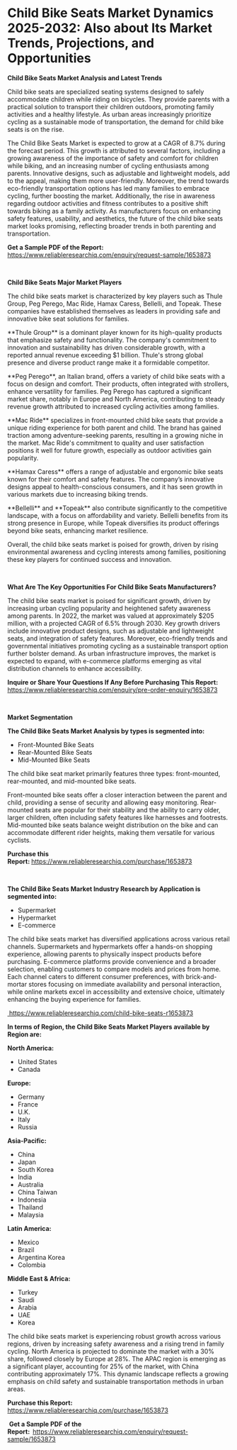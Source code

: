 <p><h1>Child Bike Seats Market Dynamics 2025-2032: Also about Its Market Trends, Projections, and Opportunities</h1></p><p><strong>Child Bike Seats Market Analysis and Latest Trends</strong></p>
<p><p>Child bike seats are specialized seating systems designed to safely accommodate children while riding on bicycles. They provide parents with a practical solution to transport their children outdoors, promoting family activities and a healthy lifestyle. As urban areas increasingly prioritize cycling as a sustainable mode of transportation, the demand for child bike seats is on the rise.</p><p>The Child Bike Seats Market is expected to grow at a CAGR of 8.7% during the forecast period. This growth is attributed to several factors, including a growing awareness of the importance of safety and comfort for children while biking, and an increasing number of cycling enthusiasts among parents. Innovative designs, such as adjustable and lightweight models, add to the appeal, making them more user-friendly. Moreover, the trend towards eco-friendly transportation options has led many families to embrace cycling, further boosting the market. Additionally, the rise in awareness regarding outdoor activities and fitness contributes to a positive shift towards biking as a family activity. As manufacturers focus on enhancing safety features, usability, and aesthetics, the future of the child bike seats market looks promising, reflecting broader trends in both parenting and transportation.</p></p>
<p><strong>Get a Sample PDF of the Report:&nbsp;</strong> <a href="https://www.reliableresearchiq.com/enquiry/request-sample/1653873?utm_campaign=3506&utm_medium=2&utm_source=Github&utm_content=ia&utm_term=18042025&utm_id=child-bike-seats">https://www.reliableresearchiq.com/enquiry/request-sample/1653873</a></p>
<p>&nbsp;</p>
<p><strong>Child Bike Seats Major Market Players</strong></p>
<p><p>The child bike seats market is characterized by key players such as Thule Group, Peg Perego, Mac Ride, Hamax Caress, Bellelli, and Topeak. These companies have established themselves as leaders in providing safe and innovative bike seat solutions for families.</p><p>**Thule Group** is a dominant player known for its high-quality products that emphasize safety and functionality. The company's commitment to innovation and sustainability has driven considerable growth, with a reported annual revenue exceeding $1 billion. Thule's strong global presence and diverse product range make it a formidable competitor.</p><p>**Peg Perego**, an Italian brand, offers a variety of child bike seats with a focus on design and comfort. Their products, often integrated with strollers, enhance versatility for families. Peg Perego has captured a significant market share, notably in Europe and North America, contributing to steady revenue growth attributed to increased cycling activities among families.</p><p>**Mac Ride** specializes in front-mounted child bike seats that provide a unique riding experience for both parent and child. The brand has gained traction among adventure-seeking parents, resulting in a growing niche in the market. Mac Ride's commitment to quality and user satisfaction positions it well for future growth, especially as outdoor activities gain popularity.</p><p>**Hamax Caress** offers a range of adjustable and ergonomic bike seats known for their comfort and safety features. The company’s innovative designs appeal to health-conscious consumers, and it has seen growth in various markets due to increasing biking trends.</p><p>**Bellelli** and **Topeak** also contribute significantly to the competitive landscape, with a focus on affordability and variety. Bellelli benefits from its strong presence in Europe, while Topeak diversifies its product offerings beyond bike seats, enhancing market resilience.</p><p>Overall, the child bike seats market is poised for growth, driven by rising environmental awareness and cycling interests among families, positioning these key players for continued success and innovation.</p></p>
<p>&nbsp;</p>
<p><strong>What Are The Key Opportunities For Child Bike Seats Manufacturers?</strong></p>
<p><p>The child bike seats market is poised for significant growth, driven by increasing urban cycling popularity and heightened safety awareness among parents. In 2022, the market was valued at approximately $205 million, with a projected CAGR of 6.5% through 2030. Key growth drivers include innovative product designs, such as adjustable and lightweight seats, and integration of safety features. Moreover, eco-friendly trends and governmental initiatives promoting cycling as a sustainable transport option further bolster demand. As urban infrastructure improves, the market is expected to expand, with e-commerce platforms emerging as vital distribution channels to enhance accessibility.</p></p>
<p><strong>Inquire or Share Your Questions If Any Before Purchasing This Report:</strong> <a href="https://www.reliableresearchiq.com/enquiry/pre-order-enquiry/1653873?utm_campaign=3506&utm_medium=2&utm_source=Github&utm_content=ia&utm_term=18042025&utm_id=child-bike-seats">https://www.reliableresearchiq.com/enquiry/pre-order-enquiry/1653873</a></p>
<p>&nbsp;</p>
<p><strong>Market Segmentation</strong></p>
<p><strong>The Child Bike Seats Market Analysis by types is segmented into:</strong></p>
<p><ul><li>Front-Mounted Bike Seats</li><li>Rear-Mounted Bike Seats</li><li>Mid-Mounted Bike Seats</li></ul></p>
<p><p>The child bike seat market primarily features three types: front-mounted, rear-mounted, and mid-mounted bike seats. </p><p>Front-mounted bike seats offer a closer interaction between the parent and child, providing a sense of security and allowing easy monitoring. Rear-mounted seats are popular for their stability and the ability to carry older, larger children, often including safety features like harnesses and footrests. Mid-mounted bike seats balance weight distribution on the bike and can accommodate different rider heights, making them versatile for various cyclists.</p></p>
<p><strong>Purchase this Report:&nbsp;</strong><a href="https://www.reliableresearchiq.com/purchase/1653873?utm_campaign=3506&utm_medium=2&utm_source=Github&utm_content=ia&utm_term=18042025&utm_id=child-bike-seats">https://www.reliableresearchiq.com/purchase/1653873</a></p>
<p>&nbsp;</p>
<p><strong>The Child Bike Seats Market Industry Research by Application is segmented into:</strong></p>
<p><ul><li>Supermarket</li><li>Hypermarket</li><li>E-commerce</li></ul></p>
<p><p>The child bike seats market has diversified applications across various retail channels. Supermarkets and hypermarkets offer a hands-on shopping experience, allowing parents to physically inspect products before purchasing. E-commerce platforms provide convenience and a broader selection, enabling customers to compare models and prices from home. Each channel caters to different consumer preferences, with brick-and-mortar stores focusing on immediate availability and personal interaction, while online markets excel in accessibility and extensive choice, ultimately enhancing the buying experience for families.</p></p>
<p><a href="https://www.reliableresearchiq.com/child-bike-seats-r1653873?utm_campaign=3506&utm_medium=2&utm_source=Github&utm_content=ia&utm_term=18042025&utm_id=child-bike-seats">&nbsp;https://www.reliableresearchiq.com/child-bike-seats-r1653873</a></p>
<p><strong>In terms of Region, the Child Bike Seats Market Players available by Region are:</strong></p>
<p>
    <p> <strong> North America: </strong>
        <ul>
            <li>United States</li>
            <li>Canada</li>
        </ul>
        </p> 
    <p> <strong> Europe: </strong>
        <ul>
            <li>Germany</li>
            <li>France</li>
            <li>U.K.</li>
            <li>Italy</li>
            <li>Russia</li>
        </ul>
        </p> 
    <p> <strong> Asia-Pacific: </strong>
        <ul>
            <li>China</li>
            <li>Japan</li>
            <li>South Korea</li>
            <li>India</li>
            <li>Australia</li>
            <li>China Taiwan</li>
            <li>Indonesia</li>
            <li>Thailand</li>
            <li>Malaysia</li>
        </ul>
        </p> 
    <p> <strong> Latin America: </strong>
        <ul>
            <li>Mexico</li>
            <li>Brazil</li>
            <li>Argentina Korea</li>
            <li>Colombia</li>
        </ul>
        </p> 
    <p> <strong> Middle East & Africa: </strong>
        <ul>
            <li>Turkey</li>
            <li>Saudi</li>
            <li>Arabia</li>
            <li>UAE</li>
            <li>Korea</li>
        </ul>
    </p>
    </p>
<p><p>The child bike seats market is experiencing robust growth across various regions, driven by increasing safety awareness and a rising trend in family cycling. North America is projected to dominate the market with a 30% share, followed closely by Europe at 28%. The APAC region is emerging as a significant player, accounting for 25% of the market, with China contributing approximately 17%. This dynamic landscape reflects a growing emphasis on child safety and sustainable transportation methods in urban areas.</p></p>
<p><strong>Purchase this Report: </strong><a href="https://www.reliableresearchiq.com/purchase/1653873?utm_campaign=3506&utm_medium=2&utm_source=Github&utm_content=ia&utm_term=18042025&utm_id=child-bike-seats">https://www.reliableresearchiq.com/purchase/1653873</a></p>
<p>&nbsp;<strong>Get a Sample PDF of the Report:&nbsp;&nbsp;</strong><a href="https://www.reliableresearchiq.com/enquiry/request-sample/1653873?utm_campaign=3506&utm_medium=2&utm_source=Github&utm_content=ia&utm_term=18042025&utm_id=child-bike-seats">https://www.reliableresearchiq.com/enquiry/request-sample/1653873</a></p>
<p><strong></strong></p>
<p><p></p><p></p><p></p></p>